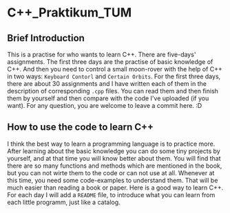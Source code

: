 # C++_Praktikum_TUM
## Brief Introduction
This is a practise for who wants to learn C++. There are five-days' assignments. The first three days are the practise of basic knowledge of C++. And then you need to control a small moon-rover with the help of C++ in two ways: `Keyboard Contorl` and `Certain Orbits`.
For the first three days, there are about 30 assignments and I have written each of them in the description of corresponding `.cpp` files. You can read them and then finish them by yourself and then compare with the code I've uploaded (if you want).
For any question, you are welcome to leave a commit here. :D

## How to use the code to learn C++
I think the best way to learn a programming language is to practice more. After learning about the basic knowledge you can do some tiny projects by yourself, and at that time you will know better about them. You will find that there are so many functions and methods which are mentioned in the book, but you can not wirte them to the code or can not use at all. Whenever at this time, you need some code-examples to understand them. That will be much easier than reading a book or paper. Here is a good way to learn C++. For each day I will add a `README` file, to introduce what you can learn from each little programm, just like a catalog.
